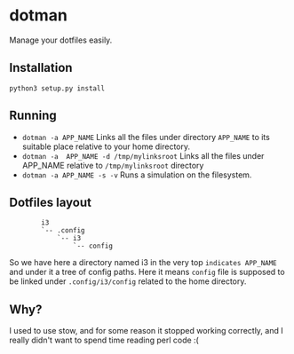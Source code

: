 # dotman
Manage your dotfiles easily.

## Installation
`python3 setup.py install`

## Running
- `dotman -a APP_NAME`
Links all the files under directory `APP_NAME` to its suitable place relative to your home directory.
- `dotman -a  APP_NAME -d /tmp/mylinksroot` 
Links all the files under APP_NAME relative to `/tmp/mylinksroot` directory
- `dotman -a APP_NAME -s -v`
Runs a simulation on the filesystem.


## Dotfiles layout
```
        i3
        `-- .config
            `-- i3
                `-- config
```
So we have here a directory named i3 in the very top `indicates APP_NAME` and under it a tree of config paths. Here it means `config` file is supposed to be linked under `.config/i3/config` related to the home directory.

## Why?
I used to use stow, and for some reason it stopped working correctly, and I really didn't want to spend time reading perl code :( 